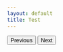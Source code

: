 ```yaml
---
layout: default
title: Test
---
```


<div id="test-quote-container">
  <!-- A test quote will be rendered here -->
</div>
<div class="buttons has-addons is-centered">
  <button id="prevQuote" class="button">Previous</button>
  <span id="quoteProgress" class="button is-static"></span>
  <button id="nextQuote" class="button">Next</button>
</div>

<script>
  // Simple array shuffling function
  function shuffleArray(array) {
    let currentIndex = array.length, temporaryValue, randomIndex;
    while (0 !== currentIndex) {
      randomIndex = Math.floor(Math.random() * currentIndex);
      currentIndex -= 1;
      temporaryValue = array[currentIndex];
      array[currentIndex] = array[randomIndex];
      array[randomIndex] = temporaryValue;
    }
    return array;
  }

  let shuffledQuotes = shuffleArray(window.quotes.slice());
  let currentIndex = 0;

  function renderTestQuote() {
    const container = document.getElementById('test-quote-container');
    const quote = shuffledQuotes[currentIndex];
    container.innerHTML = `
      <div class="box" id="testQuoteCard" style="cursor: pointer;">
        <div class="quote-hint">
          <p class="hint">${quote.hint}</p>
        </div>
        <div class="quote-details" style="display: none;">
          <p class="quote">“${quote.quote}”</p>
          <p class="author">— ${quote.author}</p>
          <p class="source"><em>${quote.source}</em></p>
          ${quote.hint ? `<p class="hint"><small>Hint: ${quote.hint}</small></p>` : ''}
        </div>
      </div>
    `;
    updateProgress();
    document.getElementById('testQuoteCard').addEventListener('click', toggleQuoteDetails);
  }

  function toggleQuoteDetails() {
    const card = document.getElementById('testQuoteCard');
    const details = card.querySelector('.quote-details');
    // Toggle display with a simple effect (you can enhance this with CSS transitions)
    details.style.display = (details.style.display === 'none') ? 'block' : 'none';
  }

  function updateProgress() {
    document.getElementById('quoteProgress').innerText = `Quote ${currentIndex + 1} of ${shuffledQuotes.length}`;
  }

  document.getElementById('prevQuote').addEventListener('click', function() {
    currentIndex = (currentIndex - 1 + shuffledQuotes.length) % shuffledQuotes.length;
    renderTestQuote();
  });
  document.getElementById('nextQuote').addEventListener('click', function() {
    currentIndex = (currentIndex + 1) % shuffledQuotes.length;
    renderTestQuote();
  });

  document.addEventListener('DOMContentLoaded', renderTestQuote);
</script>
